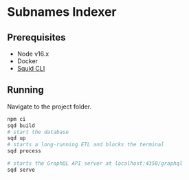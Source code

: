 # Subnames Indexer

## Prerequisites

- Node v16.x
- Docker
- [Squid CLI](https://docs.subsquid.io/squid-cli/)

## Running 

Navigate to the project folder.

```bash
npm ci
sqd build
# start the database
sqd up
# starts a long-running ETL and blocks the terminal
sqd process

# starts the GraphQL API server at localhost:4350/graphql
sqd serve
```
